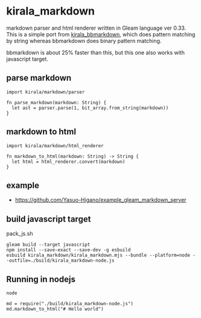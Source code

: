 # kirala_markdown

markdown parser and html renderer written in Gleam language ver 0.33.
This is a simple port from [kirala_bbmarkdown](https://github.com/Yasuo-Higano/kirala_bbmarkdown), which does pattern matching by string whereas bbmarkdown does binary pattern matching.

bbmarkdown is about 25% faster than this, but this one also works with javascript target.

## parse markdown
```
import kirala/markdown/parser

fn parse_markdown(markdown: String) {
  let ast = parser.parse(1, bit_array.from_string(markdown))
}
```

## markdown to html
```
import kirala/markdown/html_renderer

fn markdown_to_html(markdown: String) -> String {
  let html = html_renderer.convert(markdown)
}
```

## example
- https://github.com/Yasuo-Higano/example_gleam_markdown_server


## build javascript target
pack_js.sh
```
gleam build --target javascript
npm install --save-exact --save-dev -g esbuild
esbuild kirala_markdown/kirala_markdown.mjs --bundle --platform=node --outfile=./build/kirala_markdown-node.js
```

## Running in nodejs
```
node

md = require("./build/kirala_markdown-node.js")
md.markdown_to_html("# Hello world")

```
